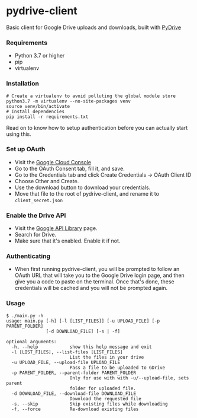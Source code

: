 # pydrive-client
Basic client for Google Drive uploads and downloads, built with [PyDrive](https://github.com/gsuitedevs/PyDrive)


### Requirements

* Python 3.7 or higher
* pip
* virtualenv


### Installation

```shell
# Create a virtualenv to avoid polluting the global module store
python3.7 -m virtualenv --no-site-packages venv
source venv/bin/activate
# Install dependencies
pip install -r requirements.txt
```

Read on to know how to setup authentication before you can actually start using this.


### Set up OAuth

*  Visit the [Google Cloud Console](https://console.developers.google.com/apis/credentials)
* Go to the OAuth Consent tab, fill it, and save.
* Go to the Credentials tab and click Create Credentials -> OAuth Client ID
* Choose Other and Create.
* Use the download button to download your credentials.
* Move that file to the root of pydrive-client, and rename it to `client_secret.json`

### Enable the Drive API

* Visit the [Google API Library](https://console.developers.google.com/apis/library) page.
* Search for Drive.
* Make sure that it's enabled. Enable it if not.

### Authenticating

* When first running pydrive-client, you will be prompted to follow an OAuth URL that will take you to the Google Drive login page, and then give you a code to paste on the terminal. Once that's done, these credentials will be cached and you will not be prompted again.

### Usage

```
$ ./main.py -h
usage: main.py [-h] [-l [LIST_FILES]] [-u UPLOAD_FILE] [-p PARENT_FOLDER]
               [-d DOWNLOAD_FILE] [-s | -f]

optional arguments:
  -h, --help            show this help message and exit
  -l [LIST_FILES], --list-files [LIST_FILES]
                        List the files in your drive
  -u UPLOAD_FILE, --upload-file UPLOAD_FILE
                        Pass a file to be uploaded to GDrive
  -p PARENT_FOLDER, --parent-folder PARENT_FOLDER
                        Only for use with with -u/--upload-file, sets parent
                        folder for uploaded file.
  -d DOWNLOAD_FILE, --download-file DOWNLOAD_FILE
                        Download the requested file
  -s, --skip            Skip existing files while downloading
  -f, --force           Re-download existing files
```
